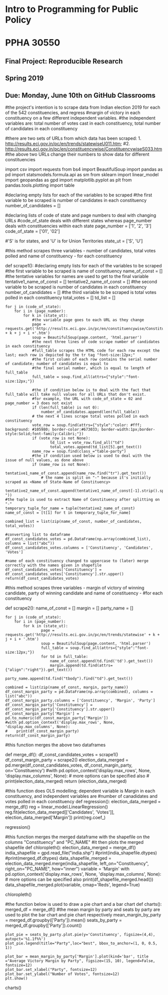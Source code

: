 # Intro to Programming for Public Policy
# PPHA 30550


## Final Project: Reproducible Research
## Spring 2019


## Due: Monday, June 10th on GitHub Classrooms

#the project's intention is to scrape data from Indian election 2019 for each of the 542 constituencies, and regress
#margin of victory in each constituency on a few different independent variables. 
#the independent variables are: total number of votes cast in each constituency, total number of candidates in each constituency

#there are two sets of URLs from which data has been scraped: 1. http://results.eci.gov.in/pc/en/trends/statewiseU011.htm; 
#2. http://results.eci.gov.in/pc/en/constituencywise/ConstituencywiseS033.htm
#the above two URLs change their numbers to show data for different constituencies 

import csv
import requests
from bs4 import BeautifulSoup
import pandas as pd
import statsmodels.formula.api as sm
from sklearn import linear_model
import geopandas as gpd
import matplotlib.pyplot as plt
from pandas.tools.plotting import table


#declaring empty lists for each of the variables to be scraped
#the first variable to be scraped is number of candidates in each constituency
number_of_candidates = []

#declaring lists of code of state and page numbers to deal with changing URLs
#code_of_state deals with different states whereas page_number deals with constituencies within each state
page_number = ['1', '2', '3']
code_of_state = ['01', '02']

#'S' is for states, and 'U' is for Union Territories
state_ut = ['S', 'U']


#this method scrapes three variables - number of candidates, total votes polled and name of constituency - for each constituency

def scrape1():
    #declaring empty lists for each of the variables to be scraped
    #the first variable to be scraped is name of constituency
    name_of_const = []
    #the tentative variables for names are used to get to the final variable 
    tentative1_name_of_const = []
    tentative2_name_of_const = []
    #the second variable to be scraped is number of candidates in each constituency
    number_of_candidates = []
    #the third variable to be scraped is total votes polled in each constituency
    total_votes = []
    td_list = []

    for j in (code_of_state):
        for i in (page_number):
            for k in (state_ut):  
                #the variable page goes to each URL as they change
                page = requests.get('http://results.eci.gov.in/pc/en/constituencywise/Constituencywise' + k + j + i +'.htm')
                soup = BeautifulSoup(page.content, 'html.parser')
                #the next three lines of code scrape number of candidates in each constituency
                #full_table scrapes the HTML code for each row except the last; each row is depicted by the tr tag "font-size:12px;" 
                #the first column of each row contains the serial number of candidate; number of candidates is equal to 
                #the final serial number, which is equal to length of full_table
                full_table = soup.find_all(attrs={"style":"font-size:12px;"})
                
                #the if condition below is to deal with the fact that full_table will take null values for all URLs that don't exist.
                #for example, the URL with code_of_state = 02 and page_number = 3 does not exist
                if (len(full_table) is not 0):
                    number_of_candidates.append(len(full_table))
                # the next 4 lines scrape total votes polled in each constituency
                vote_row = soup.find(attrs={"style":"color: #fff; background: #105980; border-color:#673033; border-width:1px;border-style:Solid;font-family:Calibri;"})
                if (vote_row is not None):
                        td_list = vote_row.find_all("td")
                        total_votes.append(td_list[5].get_text())
                name_row = soup.find(class_="table-party")
                #the if condition used below is used to deal with the issue of null values, as done above
                if (name_row is not None):
                    tentative1_name_of_const.append(name_row.find("tr").get_text())
                    # the name is split on "-" because it's initially scraped as <Name of State-Name of Constituency>
                    tentative2_name_of_const.append(tentative1_name_of_const[-1].strip().split("-"))    
    #the tuple is used to extract Name of Constituency after splitting on "-" 
    temporary_tuple_for_name = tuple(tentative2_name_of_const)
    name_of_const = [t[1] for t in temporary_tuple_for_name]
    
    combined_list = list(zip(name_of_const, number_of_candidates, total_votes))
    
    #converting list to dataframe
    df_const_candidates_votes = pd.DataFrame(np.array(combined_list), columns = list("abc"))
    df_const_candidates_votes.columns = ['Constituency', 'Candidates', 'Votes']
    
    #name of each constituency changed to uppercase to (later) merge correctly with the names given in shapefile
    df_const_candidates_votes['Constituency'] = df_const_candidates_votes['Constituency'].str.upper()
    return(df_const_candidates_votes)

#this method scrapes three variables - margin of victory of winning candidate, party of winning candidate and name of constituency - 
#for each constituency

def scrape2():
    name_of_const = []
    margin = []
    party_name = []

    for j in (code_of_state):
        for i in (page_number):
            for k in (state_ut):   
                    page = requests.get('http://results.eci.gov.in/pc/en/trends/statewise' + k + j + i + '.htm')
                    soup = BeautifulSoup(page.content, 'html.parser')
                    full_table = soup.find_all(attrs={"style":"font-size:12px;"})
                    for td in full_table:
                        name_of_const.append(td.find('td').get_text())
                        margin.append(td.find(attrs={"align":"right"}).get_text())
                        party_name.append(td.find("tbody").find("td").get_text())
            
    combined = list(zip(name_of_const, margin, party_name))
    df_const_margin_party = pd.DataFrame(np.array(combined), columns = list("abc"))
    df_const_margin_party.columns = ['Constituency', 'Margin', 'Party']
    df_const_margin_party['Constituency'] = df_const_margin_party['Constituency'].str.upper()
    df_const_margin_party['Margin'] = pd.to_numeric(df_const_margin_party['Margin'])
    #with pd.option_context('display.max_rows', None, 'display.max_columns', None):
    #    print(df_const_margin_party)
    return(df_const_margin_party)        
        
#this function merges the above two dataframes            

def merge_df():
    df_const_candidates_votes = scrape1()
    df_const_margin_party = scrape2()
    election_data_merged = pd.merge(df_const_candidates_votes, df_const_margin_party, on='Constituency')
    #with pd.option_context('display.max_rows', None, 'display.max_columns', None):  # more options can be specified also
    #    print(election_data_merged)
    return (election_data_merged)

#this function does OLS modelling; dependent variable is Margin in each constituency, and independent variables are 
#number of canadidates and votes polled in each constituency
def regression():
    election_data_merged = merge_df()
    reg = linear_model.LinearRegression()
    reg.fit(election_data_merged[['Candidates', 'Votes']], election_data_merged['Margin'])
    print(reg.coef_)

regression()

#this function merges the merged dataframe with the shapefile on the columns "Constituency" and "PC_NAME" 
#it then plots the merged shapefile
def chloropleth():
    election_data_merged = merge_df()
    india_shapefile = gpd.read_file("india.shp")
    #print(india_shapefile.dtypes)
    #print(merged_df.dtypes)
    data_shapefile_merged = election_data_merged.merge(india_shapefile, left_on="Constituency", right_on="PC_NAME", how="inner")
    variable = 'Margin'
    with pd.option_context('display.max_rows', None, 'display.max_columns', None):  # more options can be specified also
        print(df_shapefile_merged.head())
    data_shapefile_merged.plot(variable, cmap='Reds', legend=True)
    
chloropleth()

#the function below is used to draw a pie chart and a bar chart
def charts():
    merged_df = merge_df()
    #the mean margin by party and seats by party are used to plot the bar chart and pie chart respectively
    mean_margin_by_party = merged_df.groupby(['Party']).mean()
    seats_by_party = merged_df.groupby(['Party']).count()
    
    plot_pie = seats_by_party.plot.pie(y='Constituency', figsize=(4,4), autopct='%1.1f%%')
    plot_pie.legend(title="Party",loc="best", bbox_to_anchor=(1, 0, 0.5, 1))
    
    plot_bar = mean_margin_by_party['Margin'].plot(kind='bar', title ="Average Victory Margin by Party", figsize=(15, 10), legend=False, fontsize=12)
    plot_bar.set_xlabel("Party", fontsize=12)
    plot_bar.set_ylabel("Number of Votes", fontsize=12)
    plt.show()

charts()
